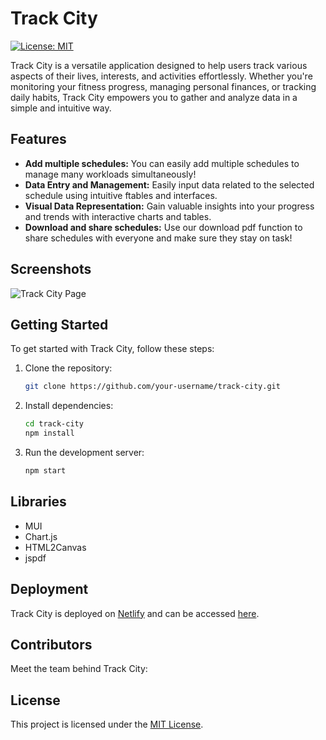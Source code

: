 # Track City

[![License: MIT](https://img.shields.io/badge/License-MIT-yellow.svg)](https://opensource.org/licenses/MIT)

Track City is a versatile application designed to help users track various aspects of their lives, interests, and activities effortlessly. Whether you're monitoring your fitness progress, managing personal finances, or tracking daily habits, Track City empowers you to gather and analyze data in a simple and intuitive way.

## Features

- **Add multiple schedules:** You can easily add multiple schedules to manage many workloads simultaneously!
- **Data Entry and Management:** Easily input data related to the selected schedule using intuitive ftables and interfaces.
- **Visual Data Representation:** Gain valuable insights into your progress and trends with interactive charts and tables.
- **Download and share schedules:** Use our download pdf function to share schedules with everyone and make sure they stay on task!

## Screenshots

![Track City Page](image.png)


## Getting Started

To get started with Track City, follow these steps:

1. Clone the repository:

   ```bash
   git clone https://github.com/your-username/track-city.git
   ```

2. Install dependencies:

   ```bash
   cd track-city
   npm install
   ```

3. Run the development server:

   ```bash
   npm start
   ```

## Libraries

* MUI
* Chart.js
* HTML2Canvas
* jspdf

## Deployment

Track City is deployed on [Netlify](https://www.netlify.com/) and can be accessed [here](https://track-city.netlify.app/).

## Contributors

Meet the team behind Track City:


## License

This project is licensed under the [MIT License](https://opensource.org/licenses/MIT).
```


